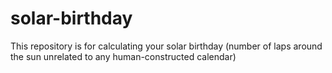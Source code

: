 # solar-birthday
This repository is for calculating your solar birthday (number of laps around the sun unrelated to any human-constructed calendar)
